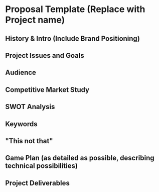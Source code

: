 # Proposal Template (Replace with Project name)

## History & Intro (Include Brand Positioning)

## Project Issues and Goals

## Audience

## Competitive Market Study

## SWOT Analysis

## Keywords

## "This not that"

## Game Plan (as detailed as possible, describing technical possibilities)

## Project Deliverables
